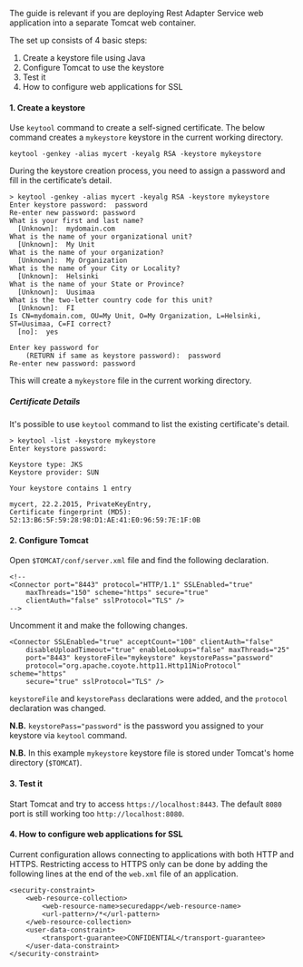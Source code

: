 The guide is relevant if you are deploying Rest Adapter Service web application into a separate Tomcat web container.

The set up consists of 4 basic steps:

1. Create a keystore file using Java
2. Configure Tomcat to use the keystore
3. Test it
4. How to configure web applications for SSL

#### 1. Create a keystore

Use ```keytool``` command to create a self-signed certificate. The below command creates a ```mykeystore``` keystore in the current working directory.

```
keytool -genkey -alias mycert -keyalg RSA -keystore mykeystore
```

During the keystore creation process, you need to assign a password and fill in the certificate’s detail.

```
> keytool -genkey -alias mycert -keyalg RSA -keystore mykeystore
Enter keystore password:  password
Re-enter new password: password
What is your first and last name?
  [Unknown]:  mydomain.com
What is the name of your organizational unit?
  [Unknown]:  My Unit
What is the name of your organization?
  [Unknown]:  My Organization
What is the name of your City or Locality?
  [Unknown]:  Helsinki
What is the name of your State or Province?
  [Unknown]:  Uusimaa
What is the two-letter country code for this unit?
  [Unknown]:  FI
Is CN=mydomain.com, OU=My Unit, O=My Organization, L=Helsinki, ST=Uusimaa, C=FI correct?
  [no]:  yes

Enter key password for
    (RETURN if same as keystore password):  password
Re-enter new password: password
```

This will create a ```mykeystore``` file in the current working directory.

##### Certificate Details

It's possible to use ```keytool``` command to list the existing certificate's detail.

```
> keytool -list -keystore mykeystore
Enter keystore password:

Keystore type: JKS
Keystore provider: SUN

Your keystore contains 1 entry

mycert, 22.2.2015, PrivateKeyEntry,
Certificate fingerprint (MD5): 52:13:B6:5F:59:28:98:D1:AE:41:E0:96:59:7E:1F:0B
```

#### 2. Configure Tomcat

Open ```$TOMCAT/conf/server.xml``` file and find the following declaration.

```
<!--
<Connector port="8443" protocol="HTTP/1.1" SSLEnabled="true"
    maxThreads="150" scheme="https" secure="true"
    clientAuth="false" sslProtocol="TLS" />
-->
```

Uncomment it and make the following changes.

```
<Connector SSLEnabled="true" acceptCount="100" clientAuth="false"
    disableUploadTimeout="true" enableLookups="false" maxThreads="25"
    port="8443" keystoreFile="mykeystore" keystorePass="password"
    protocol="org.apache.coyote.http11.Http11NioProtocol" scheme="https"
    secure="true" sslProtocol="TLS" />
```

```keystoreFile``` and ```keystorePass``` declarations were added, and the ```protocol``` declaration was changed.

**N.B.** ```keystorePass="password"``` is the password you assigned to your keystore via ```keytool``` command.

**N.B.** In this example ```mykeystore``` keystore file is stored under Tomcat's home directory (```$TOMCAT```).

#### 3. Test it

Start Tomcat and try to access ```https://localhost:8443```. The default ```8080``` port is still working too ```http://localhost:8080```.

#### 4. How to configure web applications for SSL

Current configuration allows connecting to applications with both HTTP and HTTPS. Restricting access to HTTPS only can be done by adding the following lines at the end of the ```web.xml``` file of an application.

```
<security-constraint>
    <web-resource-collection>
        <web-resource-name>securedapp</web-resource-name>
        <url-pattern>/*</url-pattern>
    </web-resource-collection>
    <user-data-constraint>
        <transport-guarantee>CONFIDENTIAL</transport-guarantee>
    </user-data-constraint>
</security-constraint>
```
